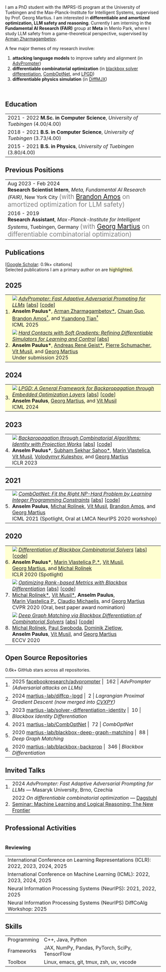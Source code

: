<p>
I am a PhD student with the IMPRS-IS program at the University of Tuebingen and the Max-Planck-Institute for Intelligent Systems, supervised by Prof. Georg Martius.
I am interested in <b>differentiable and amortized optimization, LLM safety and reasoning</b>.
Currently I am interning in the
<b>Fundamental AI Research (FAIR)</b>
group at
<b>Meta</b> in Menlo Park, where I study LLM safety from a game-theoretical perspective, supervised by <a href="https://arman-z.github.io">Arman Zharmagambetov</a>.

A few major themes of my research involve:
</p>

<ol>
<li>
  <b>attacking language models</b> to improve safety and alignment
  (in <a href="https://arxiv.org/abs/2404.16873">AdvPrompter</a>)
</li>
<li>
  <b>differentiable combinatorial optimization</b>
  (in
  <a href="https://arxiv.org/abs/1912.02175">blackbox solver differentiation</a>,
  <a href="https://arxiv.org/abs/2105.02343">CombOptNet</a>, and
  <a href="https://arxiv.org/abs/2407.05920v1">LPGD</a>)
</li>
<li>
  <b>differentiable physics simulation</b>
  (in
  <a href="https://arxiv.org/abs/2506.14186">DiffMJX</a>)
</li>
</ol>
<br>


## <i class="fa fa-chevron-right"></i> Education

<table class="table table-hover">
  <tr>
    <td>
      <span class='cvdate'>2021&nbsp;-&nbsp;2022</span>
      <strong>M.Sc. in Computer Science</strong>, <em>University of Tuebingen</em>
        (4.00/4.00)
      <br>
    </td>
  </tr>
  <tr>
    <td>
      <span class='cvdate'>2018&nbsp;-&nbsp;2021</span>
      <strong>B.S. in Computer Science</strong>, <em>University of Tuebingen</em>
        (3.73/4.00)
      <br>
    </td>
  </tr>
  <tr>
    <td>
      <span class='cvdate'>2015&nbsp;-&nbsp;2021</span>
      <strong>B.S. in Physics</strong>, <em>University of Tuebingen</em>
        (3.80/4.00)
      <br>
    </td>
  </tr>
</table>


## <i class="fa fa-chevron-right"></i> Previous Positions
<table class="table table-hover">
<tr>
  <td style='padding-right:0;'>
<span class='cvdate'>Aug 2023&nbsp;-&nbsp;Feb 2024</span>
<p markdown="1" style='margin: 0'><strong>Research Scientist Intern</strong>, <em>Meta, Fundamental AI Research (FAIR)</em>, New York City
<span markdown="1" style="color:grey;font-size:1.3rem;margin: 0">
(with <a href="https://bamos.github.io" target="_blank">Brandon Amos</a> on amortized optimization for LLM safety)
</span></p>
  </td>
</tr>
<tr>
  <td style='padding-right:0;'>
<span class='cvdate'>2016&nbsp;-&nbsp;2019</span>
<p markdown="1" style='margin: 0'><strong>Research Assistant</strong>, <em>Max-Planck-Institute for Intelligent Systems</em>, Tuebingen, Germany
<span markdown="1" style="color:grey;font-size:1.3rem;margin: 0">
(with <a href="https://uni-tuebingen.de/en/fakultaeten/mathematisch-naturwissenschaftliche-fakultaet/fachbereiche/informatik/lehrstuehle/distributed-intelligence/team/prof-dr-georg-martius/" target="_blank">Georg Martius</a> on differentiable combinatorial optimization)
</span></p>
  </td>
</tr>
</table>


## <i class="fa fa-chevron-right"></i> Publications

<!-- I usually publish at machine learning conferences, -->
<!-- including . -->
<!-- <a href="https://scholar.google.com/citations?user=njZL5CQAAAAJ">Google Scholar</a> -->
<!-- reports 0.9k+ citations and an h-index of 6. -->
<!-- The selected publications I am a primary author on are <span style='background-color: #ffffd0'>highlighted.</span> -->

<!-- [<a href="https://scholar.google.com/citations?user=njZL5CQAAAAJ">Google Scholar</a>: 0.9k+ citations and an h-index of 6] <br> -->
[<a href="https://scholar.google.com/citations?user=njZL5CQAAAAJ">Google Scholar</a>: 0.9k+ citations] <br>
Selected publications I am a primary author on are <span style='background-color: #ffffd0'>highlighted.</span>

<h2>2025</h2>
<table class="table table-hover">

<tr id="tr-paulus2024advprompter" style="background-color: #ffffd0">
<td align='right' style='padding-left:0;padding-right:0;'>
1.
</td>
<td>
<a href='https://arxiv.org/abs/2404.16873' target='_blank'><img src="images/publications/paulus2024advprompter.png" onerror="this.style.display='none'" class="publicationImg" /></a> 
<em><a href='https://arxiv.org/abs/2404.16873' target='_blank'>AdvPrompter: Fast Adaptive Adversarial Prompting for LLMs</a> </em> 
[<a href='javascript:;'
    onclick='$("#abs_paulus2024advprompter").toggle()'>abs</a>] [<a href='https://github.com/facebookresearch/advprompter' target='_blank'>code</a>] <br>
<strong>Anselm&nbsp;Paulus*</strong>, <a href='https://arman-z.github.io/' target='_blank'>Arman&nbsp;Zharmagambetov*</a>, <a href='https://sites.google.com/view/chuanguo' target='_blank'>Chuan&nbsp;Guo</a>, <a href='https://bamos.github.io/' target='_blank'>Brandon&nbsp;Amos<sup>&dagger;</sup></a>, and <a href='https://yuandong-tian.com' target='_blank'>Yuandong&nbsp;Tian<sup>&dagger;</sup></a><br>
ICML 2025  <br>

<div id="abs_paulus2024advprompter" style="text-align: justify; display: none" markdown="1">
Large Language Models (LLMs) are vulnerable to jailbreaking attacks that lead to generation of inappropriate or harmful content. Manual red-teaming requires a time-consuming search for adversarial prompts, whereas automatic adversarial prompt generation often leads to semantically meaningless attacks that do not scale well. In this paper, we present a novel method that uses another LLM, called AdvPrompter, to generate human-readable adversarial prompts in seconds. AdvPrompter, which is trained using an alternating optimization algorithm, generates suffixes that veil the input instruction without changing its meaning, such that the TargetLLM is lured to give a harmful response. Experimental results on popular open source TargetLLMs show highly competitive results on the AdvBench and HarmBench datasets, that also transfer to closed-source black-box LLMs. We also show that training on adversarial suffixes generated by AdvPrompter is a promising strategy for improving the robustness of LLMs to jailbreaking attacks.
</div>

</td>
</tr>


<tr id="tr-paulus2025hard" style="background-color: #ffffd0">
<td align='right' style='padding-left:0;padding-right:0;'>
2.
</td>
<td>
<a href='https://arxiv.org/abs/2506.14186' target='_blank'><img src="images/publications/paulus2025hard.png" onerror="this.style.display='none'" class="publicationImg" /></a> 
<em><a href='https://arxiv.org/abs/2506.14186' target='_blank'>Hard Contacts with Soft Gradients: Refining Differentiable Simulators for Learning and Control</a> </em> 
[<a href='javascript:;'
    onclick='$("#abs_paulus2025hard").toggle()'>abs</a>]<br>
<strong>Anselm&nbsp;Paulus*</strong>, <a href='https://andregeist.github.io' target='_blank'>Andreas&nbsp;René&nbsp;Geist*</a>, <a href='https://p-schumacher.github.io' target='_blank'>Pierre&nbsp;Schumacher</a>, <a href='https://scholar.google.com/citations?user=hA1rlU4AAAAJ' target='_blank'>Vít&nbsp;Musil</a>, and <a href='https://scholar.google.com/citations?user=b-JF-UIAAAAJ' target='_blank'>Georg&nbsp;Martius</a><br>
Under submission 2025  <br>

<div id="abs_paulus2025hard" style="text-align: justify; display: none" markdown="1">
Contact forces pose a major challenge for gradient-based optimization of robot dynamics as they introduce jumps in the system's velocities. Penalty-based simulators, such as MuJoCo, simplify gradient computation by softening the contact forces. However, realistically simulating hard contacts requires very stiff contact settings, which leads to incorrect gradients when using automatic differentiation. On the other hand, using non-stiff settings strongly increases the sim-to-real gap. We analyze the contact computation of penalty-based simulators to identify the causes of gradient errors. Then, we propose DiffMJX, which combines adaptive integration with MuJoCo XLA, to notably improve gradient quality in the presence of hard contacts. Finally, we address a key limitation of contact gradients: they vanish when objects do not touch. To overcome this, we introduce Contacts From Distance (CFD), a mechanism that enables the simulator to generate informative contact gradients even before objects are in contact. To preserve physical realism, we apply CFD only in the backward pass using a straight-through trick, allowing us to compute useful gradients without modifying the forward simulation.
</div>

</td>
</tr>

</table>
<h2>2024</h2>
<table class="table table-hover">

<tr id="tr-paulus2024lpgd" style="background-color: #ffffd0">
<td align='right' style='padding-left:0;padding-right:0;'>
3.
</td>
<td>
<a href='https://arxiv.org/abs/2407.05920' target='_blank'><img src="images/publications/paulus2024lpgd.png" onerror="this.style.display='none'" class="publicationImg" /></a> 
<em><a href='https://arxiv.org/abs/2407.05920' target='_blank'>LPGD: A General Framework for Backpropagation through Embedded Optimization Layers</a> </em> 
[<a href='javascript:;'
    onclick='$("#abs_paulus2024lpgd").toggle()'>abs</a>] [<a href='https://github.com/martius-lab/diffcp-lpgd' target='_blank'>code</a>] <br>
<strong>Anselm&nbsp;Paulus</strong>, <a href='https://scholar.google.com/citations?user=b-JF-UIAAAAJ' target='_blank'>Georg&nbsp;Martius</a>, and <a href='https://scholar.google.com/citations?user=hA1rlU4AAAAJ' target='_blank'>Vít&nbsp;Musil</a><br>
ICML 2024  <br>

<div id="abs_paulus2024lpgd" style="text-align: justify; display: none" markdown="1">
Embedding parameterized optimization problems as layers into machine learning architectures serves as a powerful inductive bias. Training such architectures with stochastic gradient descent requires care, as degenerate derivatives of the embedded optimization problem often render the gradients uninformative. We propose Lagrangian Proximal Gradient Descent (LPGD) a flexible framework for training architectures with embedded optimization layers that seamlessly integrates into automatic differentiation libraries. LPGD efficiently computes meaningful replacements of the degenerate optimization layer derivatives by re-running the forward solver oracle on a perturbed input. LPGD captures various previously proposed methods as special cases, while fostering deep links to traditional optimization methods. We theoretically analyze our method and demonstrate on historical and synthetic data that LPGD converges faster than gradient descent even in a differentiable setup.
</div>

</td>
</tr>

</table>
<h2>2023</h2>
<table class="table table-hover">

<tr id="tr-sahoo2024gradient" >
<td align='right' style='padding-left:0;padding-right:0;'>
4.
</td>
<td>
<a href='https://arxiv.org/abs/2205.15213' target='_blank'><img src="images/publications/sahoo2024gradient.png" onerror="this.style.display='none'" class="publicationImg" /></a> 
<em><a href='https://arxiv.org/abs/2205.15213' target='_blank'>Backpropagation through Combinatorial Algorithms: Identity with Projection Works</a> </em> 
[<a href='javascript:;'
    onclick='$("#abs_sahoo2024gradient").toggle()'>abs</a>] [<a href='https://github.com/martius-lab/solver-differentiation-identity' target='_blank'>code</a>] <br>
<strong>Anselm&nbsp;Paulus*</strong>, <a href='https://s-sahoo.com' target='_blank'>Subham&nbsp;Sekhar&nbsp;Sahoo*</a>, <a href='https://jimimvp.github.io' target='_blank'>Marin&nbsp;Vlastelica</a>, <a href='https://scholar.google.com/citations?user=hA1rlU4AAAAJ' target='_blank'>Vít&nbsp;Musil</a>, <a href='https://scholar.google.com/citations?user=RY_t8XAAAAAJ' target='_blank'>Volodymyr&nbsp;Kuleshov</a>, and <a href='https://scholar.google.com/citations?user=b-JF-UIAAAAJ' target='_blank'>Georg&nbsp;Martius</a><br>
ICLR 2023  <br>

<div id="abs_sahoo2024gradient" style="text-align: justify; display: none" markdown="1">
Embedding discrete solvers as differentiable layers has given modern deep learning architectures combinatorial expressivity and discrete reasoning capabilities. The derivative of these solvers is zero or undefined, therefore a meaningful replacement is crucial for effective gradient-based learning. Prior works rely on smoothing the solver with input perturbations, relaxing the solver to continuous problems, or interpolating the loss landscape with techniques that typically require additional solver calls, introduce extra hyper-parameters, or compromise performance. We propose a principled approach to exploit the geometry of the discrete solution space to treat the solver as a negative identity on the backward pass and further provide a theoretical justification. Our experiments demonstrate that such a straightforward hyper-parameter-free approach is able to compete with previous more complex methods on numerous experiments such as backpropagation through discrete samplers, deep graph matching, and image retrieval. Furthermore, we substitute the previously proposed problem-specific and label-dependent margin with a generic regularization procedure that prevents cost collapse and increases robustness.
</div>

</td>
</tr>

</table>
<h2>2021</h2>
<table class="table table-hover">

<tr id="tr-paulus2024comboptnet" >
<td align='right' style='padding-left:0;padding-right:0;'>
5.
</td>
<td>
<a href='https://arxiv.org/pdf/2105.02343' target='_blank'><img src="images/publications/paulus2024comboptnet.png" onerror="this.style.display='none'" class="publicationImg" /></a> 
<em><a href='https://arxiv.org/pdf/2105.02343' target='_blank'>CombOptNet: Fit the Right NP-Hard Problem by Learning Integer Programming Constraints</a> </em> 
[<a href='javascript:;'
    onclick='$("#abs_paulus2024comboptnet").toggle()'>abs</a>] [<a href='https://github.com/martius-lab/CombOptNet' target='_blank'>code</a>] <br>
<strong>Anselm&nbsp;Paulus</strong>, <a href='https://mrolinek.github.io/' target='_blank'>Michal&nbsp;Rolínek</a>, <a href='https://scholar.google.com/citations?user=hA1rlU4AAAAJ' target='_blank'>Vít&nbsp;Musil</a>, <a href='https://bamos.github.io/' target='_blank'>Brandon&nbsp;Amos</a>, and <a href='https://scholar.google.com/citations?user=b-JF-UIAAAAJ' target='_blank'>Georg&nbsp;Martius</a><br>
ICML 2021 (Spotlight, Oral at LMCA NeurIPS 2020 workshop) <br>

<div id="abs_paulus2024comboptnet" style="text-align: justify; display: none" markdown="1">
Bridging logical and algorithmic reasoning with modern machine learning techniques is a fundamental challenge with potentially transformative impact. On the algorithmic side, many NP-hard problems can be expressed as integer programs, in which the constraints play the role of their "combinatorial specification." In this work, we aim to integrate integer programming solvers into neural network architectures as layers capable of learning both the cost terms and the constraints. The resulting end-to-end trainable architectures jointly extract features from raw data and solve a suitable (learned) combinatorial problem with state-of-the-art integer programming solvers. We demonstrate the potential of such layers with an extensive performance analysis on synthetic data and with a demonstration on a competitive computer vision keypoint matching benchmark.
</div>

</td>
</tr>

</table>
<h2>2020</h2>
<table class="table table-hover">

<tr id="tr-vlastelica2020differentiation" style="background-color: #ffffd0">
<td align='right' style='padding-left:0;padding-right:0;'>
6.
</td>
<td>
<a href='http://arxiv.org/abs/1912.02175' target='_blank'><img src="images/publications/vlastelica2020differentiation.png" onerror="this.style.display='none'" class="publicationImg" /></a> 
<em><a href='http://arxiv.org/abs/1912.02175' target='_blank'>Differentiation of Blackbox Combinatorial Solvers</a> </em> 
[<a href='javascript:;'
    onclick='$("#abs_vlastelica2020differentiation").toggle()'>abs</a>] [<a href='https://github.com/martius-lab/blackbox-backprop' target='_blank'>code</a>] <br>
<strong>Anselm&nbsp;Paulus*</strong>, <a href='https://jimimvp.github.io' target='_blank'>Marin&nbsp;Vlastelica&nbsp;P.*</a>, <a href='https://scholar.google.com/citations?user=hA1rlU4AAAAJ' target='_blank'>Vít&nbsp;Musil</a>, <a href='https://scholar.google.com/citations?user=b-JF-UIAAAAJ' target='_blank'>Georg&nbsp;Martius</a>, and <a href='https://mrolinek.github.io/' target='_blank'>Michal&nbsp;Rolínek</a><br>
ICLR 2020 (Spotlight) <br>

<div id="abs_vlastelica2020differentiation" style="text-align: justify; display: none" markdown="1">
Achieving fusion of deep learning with combinatorial algorithms promises transformative changes to artificial intelligence. One possible approach is to introduce combinatorial building blocks into neural networks. Such end-to-end architectures have the potential to tackle combinatorial problems on raw input data such as ensuring global consistency in multi-object tracking or route planning on maps in robotics. In this work, we present a method that implements an efficient backward pass through blackbox implementations of combinatorial solvers with linear objective functions. We provide both theoretical and experimental backing. In particular, we incorporate the Gurobi MIP solver, Blossom V algorithm, and Dijkstra's algorithm into architectures that extract suitable features from raw inputs for the traveling salesman problem, the min-cost perfect matching problem and the shortest path problem.
</div>

</td>
</tr>


<tr id="tr-rolinek2020optimizing" >
<td align='right' style='padding-left:0;padding-right:0;'>
7.
</td>
<td>
<a href='http://arxiv.org/abs/1912.03500' target='_blank'><img src="images/publications/rolinek2020optimizing.png" onerror="this.style.display='none'" class="publicationImg" /></a> 
<em><a href='http://arxiv.org/abs/1912.03500' target='_blank'>Optimizing Rank-based Metrics with Blackbox Differentiation</a> </em> 
[<a href='javascript:;'
    onclick='$("#abs_rolinek2020optimizing").toggle()'>abs</a>] [<a href='https://github.com/martius-lab/blackbox-backprop' target='_blank'>code</a>] <br>
<a href='https://mrolinek.github.io/' target='_blank'>Michal&nbsp;Rolínek*</a>, <a href='https://scholar.google.com/citations?user=hA1rlU4AAAAJ' target='_blank'>Vít&nbsp;Musil*</a>, <strong>Anselm&nbsp;Paulus</strong>, <a href='https://jimimvp.github.io' target='_blank'>Marin&nbsp;Vlastelica&nbsp;P.</a>, <a href='https://scholar.google.com/citations?user=ORqsx1YAAAAJ' target='_blank'>Claudio&nbsp;Michaelis</a>, and <a href='https://scholar.google.com/citations?user=b-JF-UIAAAAJ' target='_blank'>Georg&nbsp;Martius</a><br>
CVPR 2020 (Oral, best paper award nomination) <br>

<div id="abs_rolinek2020optimizing" style="text-align: justify; display: none" markdown="1">
Rank-based metrics are some of the most widely used criteria for performance evaluation of computer vision models. Despite years of effort, direct optimization for these metrics remains a challenge due to their non-differentiable and non-decomposable nature. We present an efficient, theoretically sound, and general method for differentiating rank-based metrics with mini-batch gradient descent. In addition, we address optimization instability and sparsity of the supervision signal that both arise from using rank-based metrics as optimization targets. Resulting losses based on recall and Average Precision are applied to image retrieval and object detection tasks. We obtain performance that is competitive with state-of-the-art on standard image retrieval datasets and consistently improve performance of near state-of-the-art object detectors.
</div>

</td>
</tr>


<tr id="tr-rolinek2020deepgraphmatching" >
<td align='right' style='padding-left:0;padding-right:0;'>
8.
</td>
<td>
<a href='https://arxiv.org/abs/2003.11657' target='_blank'><img src="images/publications/rolinek2020deepgraphmatching.png" onerror="this.style.display='none'" class="publicationImg" /></a> 
<em><a href='https://arxiv.org/abs/2003.11657' target='_blank'>Deep Graph Matching via Blackbox Differentiation of Combinatorial Solvers</a> </em> 
[<a href='javascript:;'
    onclick='$("#abs_rolinek2020deepgraphmatching").toggle()'>abs</a>] [<a href='https://github.com/martius-lab/blackbox-deep-graph-matching' target='_blank'>code</a>] <br>
<a href='https://mrolinek.github.io/' target='_blank'>Michal&nbsp;Rolínek</a>, <a href='https://scholar.google.com/citations?user=hSQ7TbMAAAAJ' target='_blank'>Paul&nbsp;Swoboda</a>, <a href='https://scholar.google.com/citations?user=jkIx0f8AAAAJ' target='_blank'>Dominik&nbsp;Zietlow</a>, <strong>Anselm&nbsp;Paulus</strong>, <a href='https://scholar.google.com/citations?user=hA1rlU4AAAAJ' target='_blank'>Vít&nbsp;Musil</a>, and <a href='https://scholar.google.com/citations?user=b-JF-UIAAAAJ' target='_blank'>Georg&nbsp;Martius</a><br>
ECCV 2020  <br>

<div id="abs_rolinek2020deepgraphmatching" style="text-align: justify; display: none" markdown="1">
Building on recent progress at the intersection of combinatorial optimization and deep learning, we propose an end-to-end trainable architecture for deep graph matching that contains unmodified combinatorial solvers. Using the presence of heavily optimized combinatorial solvers together with some improvements in architecture design, we advance state-of-the-art on deep graph matching benchmarks for keypoint correspondence. In addition, we highlight the conceptual advantages of incorporating solvers into deep learning architectures, such as the possibility of post-processing with a strong multi-graph matching solver or the indifference to changes in the training setting. Finally, we propose two new challenging experimental setups.
</div>

</td>
</tr>

</table>


## <i class="fa fa-chevron-right"></i> Open Source Repositories
0.6k+ GitHub stars across all repositories.

<table class="table table-hover">
<tr>
  <td align='right' style='padding-right:0;padding-left:0;'>1.</td>
  <td>
    <span class='cvdate'>2025</span>
    <a href="https://github.com/facebookresearch/advprompter">facebookresearch/advprompter</a>
    <span style="white-space: nowrap">
    | <i class="fa fas fa-star"></i>&nbsp;162 |
    </span>
    <em>AdvPrompter (Adversarial attacks on LLMs)</em>
  </td>
</tr>
<tr>
  <td align='right' style='padding-right:0;padding-left:0;'>2.</td>
  <td>
    <span class='cvdate'>2024</span>
    <a href="https://github.com/martius-lab/diffcp-lpgd">martius-lab/diffcp-lpgd</a>
    <span style="white-space: nowrap">
    | <i class="fa fas fa-star"></i>&nbsp;2 |
    </span>
    <em>Lagrangian Proximal Gradient Descent (now merged into <a href="https://github.com/cvxpy/cvxpy" target="_blank">CVXPY</a>)</em>
  </td>
</tr>
<tr>
  <td align='right' style='padding-right:0;padding-left:0;'>3.</td>
  <td>
    <span class='cvdate'>2023</span>
    <a href="https://github.com/martius-lab/solver-differentiation-identity">martius-lab/solver-differentiation-identity</a>
    <span style="white-space: nowrap">
    | <i class="fa fas fa-star"></i>&nbsp;10 |
    </span>
    <em>Blackbox Identity Differentiation</em>
  </td>
</tr>
<tr>
  <td align='right' style='padding-right:0;padding-left:0;'>4.</td>
  <td>
    <span class='cvdate'>2021</span>
    <a href="https://github.com/martius-lab/CombOptNet">martius-lab/CombOptNet</a>
    <span style="white-space: nowrap">
    | <i class="fa fas fa-star"></i>&nbsp;72 |
    </span>
    <em>CombOptNet</em>
  </td>
</tr>
<tr>
  <td align='right' style='padding-right:0;padding-left:0;'>5.</td>
  <td>
    <span class='cvdate'>2020</span>
    <a href="https://github.com/martius-lab/blackbox-deep-graph-matching">martius-lab/blackbox-deep-graph-matching</a>
    <span style="white-space: nowrap">
    | <i class="fa fas fa-star"></i>&nbsp;88 |
    </span>
    <em>Deep Graph Matching</em>
  </td>
</tr>
<tr>
  <td align='right' style='padding-right:0;padding-left:0;'>6.</td>
  <td>
    <span class='cvdate'>2020</span>
    <a href="https://github.com/martius-lab/blackbox-backprop">martius-lab/blackbox-backprop</a>
    <span style="white-space: nowrap">
    | <i class="fa fas fa-star"></i>&nbsp;346 |
    </span>
    <em>Blackbox Differentiation</em>
  </td>
</tr>
</table>


## <i class="fa fa-chevron-right"></i> Invited Talks
<!-- Slides for my major presentations are available
[here](https://bamos.github.io/presentations/)
under a CC-BY license. -->

<table class="table table-hover">
<tr>
  <td align='right' style='padding-right:0;padding-left:0;'>1.</td>
  <td style='padding-right:0;'>
    <span class='cvdate'>2024</span>
     <em>AdvPrompter: Fast Adaptive Adversarial Prompting for LLMs</em> &mdash;
        Masaryk University, Brno, Czechia
  </td>
</tr>
<tr>
  <td align='right' style='padding-right:0;padding-left:0;'>2.</td>
  <td style='padding-right:0;'>
    <span class='cvdate'>2022</span>
     <em>On differentiable combinatorial optimization</em> &mdash;
        <a href="https://www.dagstuhl.de/de/seminars/seminar-calendar/seminar-details/22291">Dagstuhl Seminar: Machine Learning and Logical Reasoning: The New Frontier</a>
  </td>
</tr>
</table>


## <i class="fa fa-chevron-right"></i> Professional Activities
<table class="table table-hover">
</table>

### Reviewing
<table class="table table-hover">
<tr>
  <td style='padding-right:0;'>International Conference on Learning Representations (ICLR): 2022, 2023, 2024, 2025</td>
</tr>
<tr>
  <td style='padding-right:0;'>International Conference on Machine Learning (ICML): 2022, 2023, 2024, 2025</td>
</tr>
<tr>
  <td style='padding-right:0;'>Neural Information Processing Systems (NeurIPS): 2021, 2022, 2025</td>
</tr>
<tr>
  <td style='padding-right:0;'>Neural Information Processing Systems (NeurIPS) DiffCoAlg Workshop: 2025</td>
</tr>
</table>


## <i class="fa fa-chevron-right"></i> Skills
<table class="table table-hover">
<tr>
  <td class='col-md-2'>Programming</td>
  <td>
C++, Java, Python
  </td>
</tr>
<tr>
  <td class='col-md-2'>Frameworks</td>
  <td>
JAX, NumPy, Pandas, PyTorch, SciPy, TensorFlow
  </td>
</tr>
<tr>
  <td class='col-md-2'>Toolbox</td>
  <td>
Linux, emacs, git, tmux, zsh, uv, vscode
  </td>
</tr>
</table>
